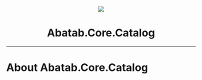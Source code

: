 <!-- This documentation is incomplete. -->

<div align="center">

![](_attachments/AbatabDocumentationProjectLogo.png)
	<h1>
		Abatab.Core.Catalog
	</h1>
</div>

***

# About Abatab.Core.Catalog